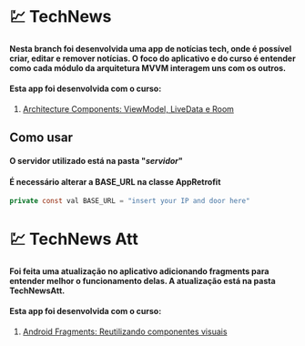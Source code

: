# :chart: TechNews
#### Nesta branch foi desenvolvida uma app de notícias tech, onde é possível criar, editar e remover notícias. O foco do aplicativo e do curso é entender como cada módulo da arquitetura MVVM interagem uns com os outros.
#### Esta app foi desenvolvida com o curso:
1. [Architecture Components: ViewModel, LiveData e Room](https://cursos.alura.com.br/course/android-archtecture-components)

## Como usar
#### O servidor utilizado está na pasta "*servidor*"
#### É necessário alterar a BASE_URL na classe AppRetrofit
```java
private const val BASE_URL = "insert your IP and door here"
````

# :chart: TechNews Att
#### Foi feita uma atualização no aplicativo adicionando fragments para entender melhor o funcionamento delas. A atualização está na pasta TechNewsAtt.
#### Esta app foi desenvolvida com o curso:
1. [Android Fragments: Reutilizando componentes visuais](https://cursos.alura.com.br/course/android-fragments)
